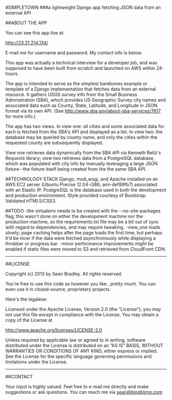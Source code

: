 #SIMPLETOWN
###a lightweight Django app fetching JSON data from an external API

##ABOUT THE APP

You can see this app live at:

http://23.21.214.134/

E-mail me for username and password.  My contact info is below.

This app was actually a technical interview for a developer job, and was supposed to have been built from scratch and launched on AWS within 24-hours.

The app is intended to serve as the simplest barebones example or template of a Django implementation that fetches data from an external resource. It gathers USGS survey info from the Small Business Admnistration (SBA), which provides US Geographic Survey city names and associated data such as County, State, Latitude, and Longitude in JSON format via its own API.  (See http://www.sba.gov/about-sba-services/7617 for more info.)

The app has two views.  In view one: all cities and some associated data for each is fetched from the SBA's API and displayed as a list.  In view two: the database may be queried by county name, and only the cities within the requested county are subsequently displayed.

View one retrieves data dynamically from the SBA API via Kenneth Reitz's _Requests_ library; view two retrieves data from a PostgreSQL database, which was populated with city info by manually leveraging a large JSON fixture--the fixture itself being created from the the same SBA API.

##TECHNOLOGY STACK
Django, mod_wsgi, and Apache installed on an AWS EC2 server (Ubuntu Precise 12.04-i386; ami-def89fb7) associated with an Elastic IP. PostgreSQL is the database used in both the development and production environment.  Style provided courtesy of Bootstrap. Validated HTML5/CSS3.

##TODO
-the virtualenv needs to be created with the --no-site-packages flag; this wasn't done on either the development machine nor the production machine, so the requirements.txt file may be a bit out of sync with regard to dependencies, and may require tweaking.
-view_one loads slowly; page caching helps after the page loads the first time, but perhaps it'd be nicer if the data were fetched asynchronously while displaying a throbber or progress bar.
-minor performance improvements might be enabled if static files were moved to S3 and retrieved from CloudFront CDN.


------------------------------------------------------------------------

##LICENSE

Copyright (c) 2013 by Sean Bradley.  All rights reserved.

You're free to use this code as however you like...pretty much.  You can even use it in closed-source, proprietary projects.

Here's the legalese:

Licensed under the Apache License, Version 2.0 (the “License”); you may not use this file except in compliance with the License. You may obtain a copy of the License at

http://www.apache.org/licenses/LICENSE-2.0

Unless required by applicable law or agreed to in writing, software distributed under the License is distributed on an “AS IS” BASIS, WITHOUT WARRANTIES OR CONDITIONS OF ANY KIND, either express or implied. See the License for the specific language governing permissions and limitations under the License.


------------------------------------------------------------------------

##CONTACT

Your input is highly valued. Feel free to e-mail me directly and make suggestions or ask questions.  You can reach me via sean@blogblimp.com




